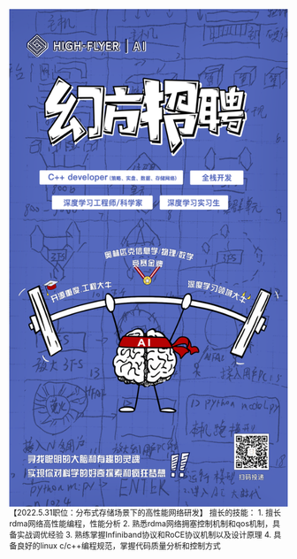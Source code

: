 <img src="https://github.com/cherryhanminmin/cherryhanminmin/blob/main/job%20posting.png" width="600" height="900" align="middle" />  
 【2022.5.31职位：分布式存储场景下的高性能网络研发】  
  擅长的技能：   
  1. 擅长rdma网络高性能编程，性能分析   
  2. 熟悉rdma网络拥塞控制机制和qos机制，具备实战调优经验   
  3. 熟练掌握Infiniband协议和RoCE协议机制以及设计原理  
  4. 具备良好的linux c/c++编程规范，掌握代码质量分析和控制方式  
